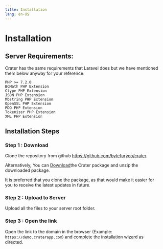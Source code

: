 ```yaml
---
title: Installation
lang: en-US
---
```


# Installation


## Server Requirements:

Crater has the same requirements that Laravel does but we have mentioned them below anyway for your reference.

```
PHP >= 7.2.0
BCMath PHP Extension
Ctype PHP Extension
JSON PHP Extension
Mbstring PHP Extension
OpenSSL PHP Extension
PDO PHP Extension
Tokenizer PHP Extension
XML PHP Extension
```

## Installation Steps

### Step 1 : Download

Clone the repository from github <https://github.com/bytefuryco/crater>.

Alternatively, You can [Download](https://github.com/bytefuryco/crater/archive/master.zip)the Crater package and unzip the downloaded package.

It is preferred that you clone the package, as that would make it easier for you to receive the latest updates in future.

### Step 2 : Upload to Server

Upload all the files to your server root folder.

### Step 3 : Open the link

Open the link to the domain in the browser (Example: `https://demo.craterapp.com`) and complete the installation wizard as directed.
